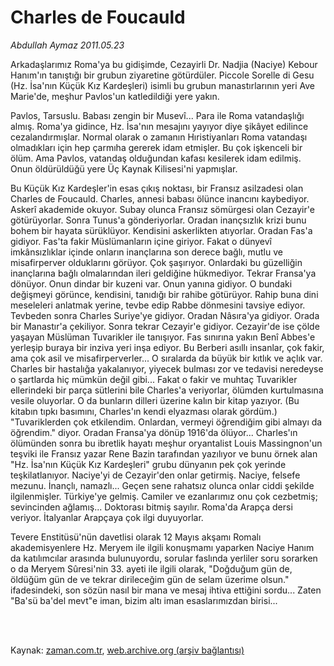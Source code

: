 # Charles de Foucauld

*Abdullah Aymaz 2011.05.23*

<td class="columnist-detail">
<p>Arkadaşlarımız Roma'ya bu gidişimde, Cezayirli Dr. Nadjia (Naciye) Kebour Hanım'ın tanıştığı bir grubun ziyaretine götürdüler. Piccole Sorelle di Gesu (Hz. İsa'nın Küçük Kız Kardeşleri) isimli bu grubun manastırlarının yeri Ave Marie'de, meşhur Pavlos'un katledildiği yere yakın.</p>
<p>
<div id="haberMetinDiv">
<p>Pavlos, Tarsuslu. Babası zengin bir Musevî... Para ile Roma vatandaşlığı almış. Roma'ya gidince, Hz. İsa'nın mesajını yayıyor diye şikâyet edilince cezalandırmışlar. Normal olarak o zamanın Hıristiyanları Roma vatandaşı olmadıkları için hep çarmıha gererek idam etmişler. Bu çok işkenceli bir ölüm. Ama Pavlos, vatandaş olduğundan kafası kesilerek idam edilmiş. Onun öldürüldüğü yere Üç Kaynak Kilisesi'ni yapmışlar.
<p>Bu Küçük Kız Kardeşler'in esas çıkış noktası, bir Fransız asilzadesi olan Charles de Foucauld. Charles, annesi babası ölünce inancını kaybediyor. Askerî akademide okuyor. Subay olunca Fransız sömürgesi olan Cezayir'e götürüyorlar. Sonra Tunus'a gönderiyorlar. Oradan inançsızlık krizi bunu bohem bir hayata sürüklüyor. Kendisini askerlikten atıyorlar. Oradan Fas'a gidiyor. Fas'ta fakir Müslümanların içine giriyor. Fakat o dünyevî imkânsızlıklar içinde onların inançlarına son derece bağlı, mutlu ve misafirperver olduklarını görüyor. Çok şaşırıyor. Onlardaki bu güzelliğin inançlarına bağlı olmalarından ileri geldiğine hükmediyor. Tekrar Fransa'ya dönüyor. Onun dindar bir kuzeni var. Onun yanına gidiyor. O bundaki değişmeyi görünce, kendisini, tanıdığı bir rahibe götürüyor. Rahip buna dini meseleleri anlatmak yerine, tevbe edip Rabbe dönmesini tavsiye ediyor. Tevbeden sonra Charles Suriye'ye gidiyor. Oradan Nâsıra'ya gidiyor. Orada bir Manastır'a çekiliyor. Sonra tekrar Cezayir'e gidiyor. Cezayir'de ise çölde yaşayan Müslüman Tuvarikler ile tanışıyor. Fas sınırına yakın Benî Abbes'e yerleşip buraya bir inziva yeri inşa ediyor. Bu Berberi asıllı insanlar, çok fakir, ama çok asil ve misafirperverler... O sıralarda da büyük bir kıtlık ve açlık var. Charles bir hastalığa yakalanıyor, yiyecek bulması zor ve tedavisi neredeyse o şartlarda hiç mümkün değil gibi... Fakat o fakir ve muhtaç Tuvarikler ellerindeki bir parça sütlerini bile Charles'a veriyorlar, ölümden kurtulmasına vesile oluyorlar. O da bunların dilleri üzerine kalın bir kitap yazıyor. (Bu kitabın tıpkı basımını, Charles'ın kendi elyazması olarak gördüm.) "Tuvariklerden çok etkilendim. Onlardan, vermeyi öğrendiğim gibi almayı da öğrendim." diyor. Oradan Fransa'ya dönüp 1916'da ölüyor... Charles'ın ölümünden sonra bu ibretlik hayatı meşhur oryantalist Louis Massingnon'un teşviki ile Fransız yazar Rene Bazin tarafından yazılıyor ve bunu örnek alan "Hz. İsa'nın Küçük Kız Kardeşleri" grubu dünyanın pek çok yerinde teşkilatlanıyor. Naciye'yi de Cezayir'den onlar getirmiş. Naciye, felsefe mezunu. İnançlı, namazlı... Geçen sene rahatsız olunca onlar ciddi şekilde ilgilenmişler. Türkiye'ye gelmiş. Camiler ve ezanlarımız onu çok cezbetmiş; sevincinden ağlamış... Doktorası bitmiş sayılır. Roma'da Arapça dersi veriyor. İtalyanlar Arapçaya çok ilgi duyuyorlar.
<p>Tevere Enstitüsü'nün davetlisi olarak 12 Mayıs akşamı Romalı akademisyenlere Hz. Meryem ile ilgili konuşmamı yaparken Naciye Hanım da katılımcılar arasında bulunuyordu, sorular faslında yerliler soru sorarken o da Meryem Sûresi'nin 33. ayeti ile ilgili olarak, "Doğduğum gün de, öldüğüm gün de ve tekrar dirileceğim gün de selam üzerime olsun." ifadesindeki, son sözün nasıl bir mana ve mesaj ihtiva ettiğini sordu... Zaten "Ba'sü ba'del mevt"e iman, bizim altı iman esaslarımızdan birisi...</p></p></p></div>
</p>


<p><br>
		 </br></p></td>

Kaynak: [zaman.com.tr](http://zaman.com.tr/yazar.do?yazino=1137484), [web.archive.org (arşiv bağlantısı)](http://web.archive.org/web/20110809035632/http://www.zaman.com.tr:80/yazar.do?yazino=1137484)
